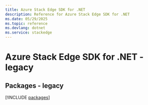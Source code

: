 ```yaml
---
title: Azure Stack Edge SDK for .NET
description: Reference for Azure Stack Edge SDK for .NET
ms.date: 05/29/2025
ms.topic: reference
ms.devlang: dotnet
ms.service: stackedge
---
```

# Azure Stack Edge SDK for .NET - legacy
## Packages - legacy
[!INCLUDE [packages](stack-edge-index.md)]
